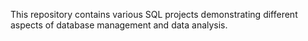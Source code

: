 This repository contains various SQL projects demonstrating different aspects of database management and data analysis.
